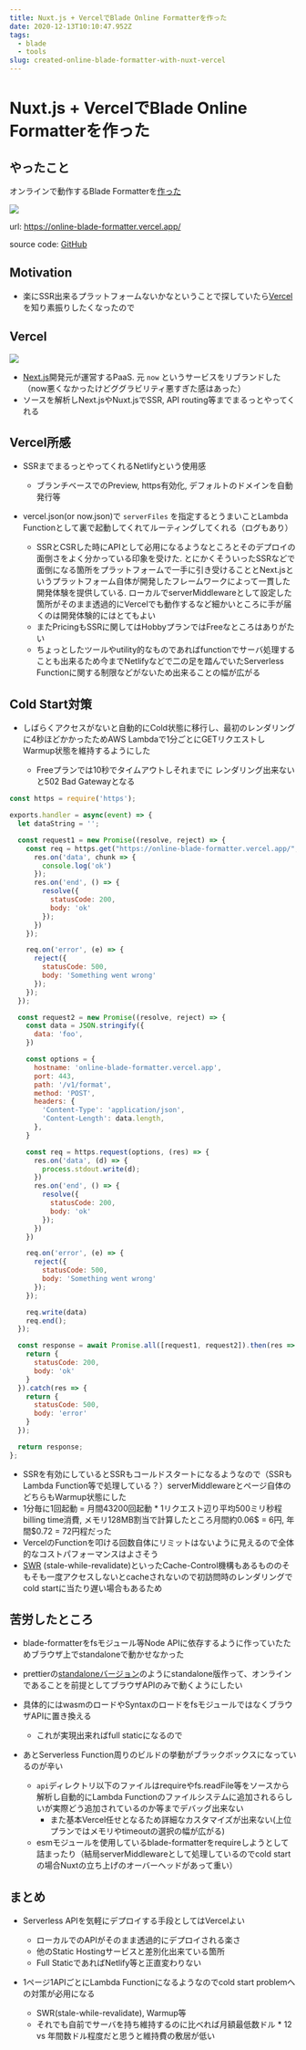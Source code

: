 ```yaml
---
title: Nuxt.js + VercelでBlade Online Formatterを作った
date: 2020-12-13T10:10:47.952Z
tags:
  - blade
  - tools
slug: created-online-blade-formatter-with-nuxt-vercel
---
```

# Nuxt.js + VercelでBlade Online Formatterを作った

## やったこと

オンラインで動作するBlade Formatterを[作った](https://online-blade-formatter.vercel.app/)

![](/assets/img/uploads/peek-2020-12-10-17-48.gif)

url: <https://online-blade-formatter.vercel.app/>

source code: [GitHub](https://github.com/shufo/online-blade-formatter)

## Motivation

* 楽にSSR出来るプラットフォームないかなということで探していたら[Vercel](https://vercel.com/)を知り素振りしたくなったので

## Vercel

![](/assets/img/uploads/2020-12-13_19-16-28.png)

* [Next.js](https://nextjs.org/)開発元が運営するPaaS. 元 `now` というサービスをリブランドした（now悪くなかったけどググラビリティ悪すぎた感はあった）
* ソースを解析しNext.jsやNuxt.jsでSSR, API routing等までまるっとやってくれる

## Vercel所感

* SSRまでまるっとやってくれるNetlifyという使用感

  * ブランチベースでのPreview, https有効化, デフォルトのドメインを自動発行等
* vercel.json(or now.json)で `serverFiles` を指定するとうまいことLambda Functionとして裏で起動してくれてルーティングしてくれる（ログもあり）

  * SSRとCSRした時にAPIとして必用になるようなところとそのデプロイの面倒さをよく分かっている印象を受けた. とにかくそういったSSRなどで面倒になる箇所をプラットフォームで一手に引き受けることとNext.jsというプラットフォーム自体が開発したフレームワークによって一貫した開発体験を提供している. ローカルでserverMiddlewareとして設定した箇所がそのまま透過的にVercelでも動作するなど細かいところに手が届くのは開発体験的にはとてもよい
  * またPricingもSSRに関してはHobbyプランではFreeなところはありがたい
  * ちょっとしたツールやutility的なものであればfunctionでサーバ処理することも出来るため今までNetlifyなどで二の足を踏んでいたServerless Functionに関する制限などがないため出来ることの幅が広がる

## Cold Start対策

* しばらくアクセスがないと自動的にCold状態に移行し、最初のレンダリングに4秒ほどかかったためAWS Lambdaで1分ごとにGETリクエストしWarmup状態を維持するようにした

  * Freeプランでは10秒でタイムアウトしそれまでに
    レンダリング出来ないと502 Bad Gatewayとなる

```javascript
const https = require('https');

exports.handler = async(event) => {
  let dataString = '';

  const request1 = new Promise((resolve, reject) => {
    const req = https.get("https://online-blade-formatter.vercel.app/", function(res) {
      res.on('data', chunk => {
        console.log('ok')
      });
      res.on('end', () => {
        resolve({
          statusCode: 200,
          body: 'ok'
        });
      })
    });

    req.on('error', (e) => {
      reject({
        statusCode: 500,
        body: 'Something went wrong'
      });
    });
  });

  const request2 = new Promise((resolve, reject) => {
    const data = JSON.stringify({
      data: 'foo',
    })

    const options = {
      hostname: 'online-blade-formatter.vercel.app',
      port: 443,
      path: '/v1/format',
      method: 'POST',
      headers: {
        'Content-Type': 'application/json',
        'Content-Length': data.length,
      },
    }

    const req = https.request(options, (res) => {
      res.on('data', (d) => {
        process.stdout.write(d);
      })
      res.on('end', () => {
        resolve({
          statusCode: 200,
          body: 'ok'
        });
      })
    })

    req.on('error', (e) => {
      reject({
        statusCode: 500,
        body: 'Something went wrong'
      });
    });

    req.write(data)
    req.end();
  });

  const response = await Promise.all([request1, request2]).then(res => {
    return {
      statusCode: 200,
      body: 'ok'
    }
  }).catch(res => {
    return {
      statusCode: 500,
      body: 'error'
    }
  });

  return response;
};
```

* SSRを有効にしているとSSRもコールドスタートになるようなので（SSRもLambda Function等で処理している？）serverMiddlewareとページ自体のどちらもWarmup状態にした
* 1分毎に1回起動 = 月間43200回起動 * 1リクエスト辺り平均500ミリ秒程billing time消費, メモリ128MB割当で計算したところ月間約0.06$ = 6円, 年間$0.72 = 72円程だった
* VercelのFunctionを叩ける回数自体にリミットはないように見えるので全体的なコストパフォーマンスはよさそう
* [SWR](https://vercel.com/docs/edge-network/caching#stale-while-revalidate) (stale-while-revalidate)といったCache-Control機構もあるもののそもそも一度アクセスしないとcacheされないので初訪問時のレンダリングでcold startに当たり遅い場合もあるため

## 苦労したところ

* blade-formatterをfsモジュール等Node APIに依存するように作っていたためブラウザ上でstandaloneで動かせなかった
* prettierの[standaloneバージョン](https://prettier.io/docs/en/browser.html)のようにstandalone版作って、オンラインであることを前提としてブラウザAPIのみで動くようにしたい
* 具体的にはwasmのロードやSyntaxのロードをfsモジュールではなくブラウザAPIに置き換える

  * これが実現出来ればfull staticになるので
* あとServerless Function周りのビルドの挙動がブラックボックスになっているのが辛い
  * `api`ディレクトリ以下のファイルはrequireやfs.readFile等をソースから解析し自動的にLambda Functionのファイルシステムに追加されるらしいが実際どう追加されているのか等までデバッグ出来ない
    * また基本Vercel任せとなるため詳細なカスタマイズが出来ない(上位プランではメモリやtimeoutの選択の幅が広がる)
  * esmモジュールを使用しているblade-formatterをrequireしようとして詰まったり（結局serverMiddlewareとして処理しているのでcold startの場合Nuxtの立ち上げのオーバーヘッドがあって重い）

## まとめ

* Serverless APIを気軽にデプロイする手段としてはVercelよい

  * ローカルでのAPIがそのまま透過的にデプロイされる楽さ
  * 他のStatic Hostingサービスと差別化出来ている箇所
  * Full StaticであればNetlify等と正直変わりない
* 1ページ1APIごとにLambda Functionになるようなのでcold start problemへの対策が必用になる

  * SWR(stale-while-revalidate), Warmup等
  * それでも自前でサーバを持ち維持するのに比べれば月額最低数ドル * 12 vs 年間数ドル程度だと思うと維持費の敷居が低い